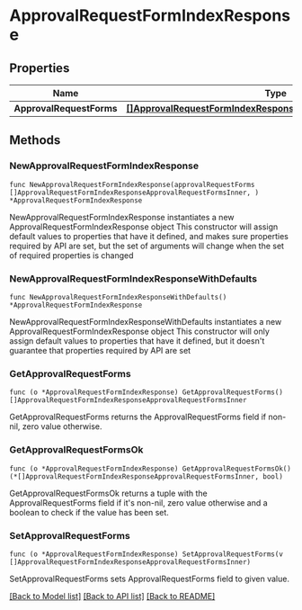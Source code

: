# ApprovalRequestFormIndexResponse

## Properties

Name | Type | Description | Notes
------------ | ------------- | ------------- | -------------
**ApprovalRequestForms** | [**[]ApprovalRequestFormIndexResponseApprovalRequestFormsInner**](ApprovalRequestFormIndexResponseApprovalRequestFormsInner.md) |  | 

## Methods

### NewApprovalRequestFormIndexResponse

`func NewApprovalRequestFormIndexResponse(approvalRequestForms []ApprovalRequestFormIndexResponseApprovalRequestFormsInner, ) *ApprovalRequestFormIndexResponse`

NewApprovalRequestFormIndexResponse instantiates a new ApprovalRequestFormIndexResponse object
This constructor will assign default values to properties that have it defined,
and makes sure properties required by API are set, but the set of arguments
will change when the set of required properties is changed

### NewApprovalRequestFormIndexResponseWithDefaults

`func NewApprovalRequestFormIndexResponseWithDefaults() *ApprovalRequestFormIndexResponse`

NewApprovalRequestFormIndexResponseWithDefaults instantiates a new ApprovalRequestFormIndexResponse object
This constructor will only assign default values to properties that have it defined,
but it doesn't guarantee that properties required by API are set

### GetApprovalRequestForms

`func (o *ApprovalRequestFormIndexResponse) GetApprovalRequestForms() []ApprovalRequestFormIndexResponseApprovalRequestFormsInner`

GetApprovalRequestForms returns the ApprovalRequestForms field if non-nil, zero value otherwise.

### GetApprovalRequestFormsOk

`func (o *ApprovalRequestFormIndexResponse) GetApprovalRequestFormsOk() (*[]ApprovalRequestFormIndexResponseApprovalRequestFormsInner, bool)`

GetApprovalRequestFormsOk returns a tuple with the ApprovalRequestForms field if it's non-nil, zero value otherwise
and a boolean to check if the value has been set.

### SetApprovalRequestForms

`func (o *ApprovalRequestFormIndexResponse) SetApprovalRequestForms(v []ApprovalRequestFormIndexResponseApprovalRequestFormsInner)`

SetApprovalRequestForms sets ApprovalRequestForms field to given value.



[[Back to Model list]](../README.md#documentation-for-models) [[Back to API list]](../README.md#documentation-for-api-endpoints) [[Back to README]](../README.md)


